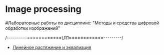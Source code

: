 # Image processing
#Лабораторные работы по дисциплине: "Методы и средства цифровой обработки изображений"

/----------============LR1============---------/

* [Линейное растяжение и эквалиация](https://github.com/o0white0o/Image-processing/tree/master/LR1)
